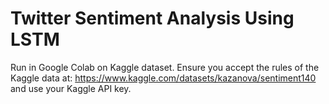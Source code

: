 # Twitter Sentiment Analysis Using LSTM

Run in Google Colab on Kaggle dataset. Ensure you accept the rules of the Kaggle data at: https://www.kaggle.com/datasets/kazanova/sentiment140 and use your Kaggle API key. 
